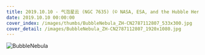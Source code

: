```yaml
---
title: 2019.10.10 - 气泡星云 (NGC 7635) (© NASA, ESA, and the Hubble Heritage Team STScI/AURA)
date: 2019.10.10 00:00:00
cover_index: /images/thumbs/BubbleNebula_ZH-CN2787112807_533x300.jpg
cover_detail: /images/BubbleNebula_ZH-CN2787112807_1920x1080.jpg
---
```


![BubbleNebula](/images/BubbleNebula_ZH-CN2787112807_1920x1080.jpg)
